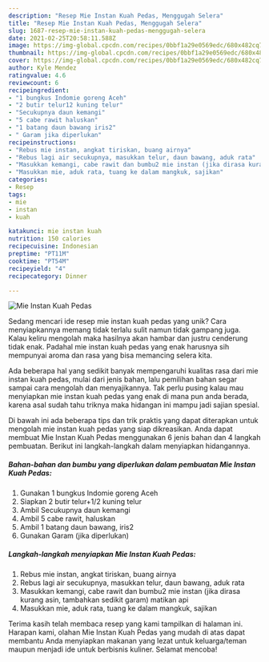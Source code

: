 ```yaml
---
description: "Resep Mie Instan Kuah Pedas, Menggugah Selera"
title: "Resep Mie Instan Kuah Pedas, Menggugah Selera"
slug: 1687-resep-mie-instan-kuah-pedas-menggugah-selera
date: 2021-02-25T20:58:11.588Z
image: https://img-global.cpcdn.com/recipes/0bbf1a29e0569edc/680x482cq70/mie-instan-kuah-pedas-foto-resep-utama.jpg
thumbnail: https://img-global.cpcdn.com/recipes/0bbf1a29e0569edc/680x482cq70/mie-instan-kuah-pedas-foto-resep-utama.jpg
cover: https://img-global.cpcdn.com/recipes/0bbf1a29e0569edc/680x482cq70/mie-instan-kuah-pedas-foto-resep-utama.jpg
author: Kyle Mendez
ratingvalue: 4.6
reviewcount: 6
recipeingredient:
- "1 bungkus Indomie goreng Aceh"
- "2 butir telur12 kuning telur"
- "Secukupnya daun kemangi"
- "5 cabe rawit haluskan"
- "1 batang daun bawang iris2"
- " Garam jika diperlukan"
recipeinstructions:
- "Rebus mie instan, angkat tiriskan, buang airnya"
- "Rebus lagi air secukupnya, masukkan telur, daun bawang, aduk rata"
- "Masukkan kemangi, cabe rawit dan bumbu2 mie instan (jika dirasa kurang asin, tambahkan sedikit garam) matikan api"
- "Masukkan mie, aduk rata, tuang ke dalam mangkuk, sajikan"
categories:
- Resep
tags:
- mie
- instan
- kuah

katakunci: mie instan kuah 
nutrition: 150 calories
recipecuisine: Indonesian
preptime: "PT11M"
cooktime: "PT54M"
recipeyield: "4"
recipecategory: Dinner

---
```



![Mie Instan Kuah Pedas](https://img-global.cpcdn.com/recipes/0bbf1a29e0569edc/680x482cq70/mie-instan-kuah-pedas-foto-resep-utama.jpg)

Sedang mencari ide resep mie instan kuah pedas yang unik? Cara menyiapkannya memang tidak terlalu sulit namun tidak gampang juga. Kalau keliru mengolah maka hasilnya akan hambar dan justru cenderung tidak enak. Padahal mie instan kuah pedas yang enak harusnya sih mempunyai aroma dan rasa yang bisa memancing selera kita.



Ada beberapa hal yang sedikit banyak mempengaruhi kualitas rasa dari mie instan kuah pedas, mulai dari jenis bahan, lalu pemilihan bahan segar sampai cara mengolah dan menyajikannya. Tak perlu pusing kalau mau menyiapkan mie instan kuah pedas yang enak di mana pun anda berada, karena asal sudah tahu triknya maka hidangan ini mampu jadi sajian spesial.


Di bawah ini ada beberapa tips dan trik praktis yang dapat diterapkan untuk mengolah mie instan kuah pedas yang siap dikreasikan. Anda dapat membuat Mie Instan Kuah Pedas menggunakan 6 jenis bahan dan 4 langkah pembuatan. Berikut ini langkah-langkah dalam menyiapkan hidangannya.

<!--inarticleads1-->

##### Bahan-bahan dan bumbu yang diperlukan dalam pembuatan Mie Instan Kuah Pedas:

1. Gunakan 1 bungkus Indomie goreng Aceh
1. Siapkan 2 butir telur+1/2 kuning telur
1. Ambil Secukupnya daun kemangi
1. Ambil 5 cabe rawit, haluskan
1. Ambil 1 batang daun bawang, iris2
1. Gunakan  Garam (jika diperlukan)




<!--inarticleads2-->

##### Langkah-langkah menyiapkan Mie Instan Kuah Pedas:

1. Rebus mie instan, angkat tiriskan, buang airnya
1. Rebus lagi air secukupnya, masukkan telur, daun bawang, aduk rata
1. Masukkan kemangi, cabe rawit dan bumbu2 mie instan (jika dirasa kurang asin, tambahkan sedikit garam) matikan api
1. Masukkan mie, aduk rata, tuang ke dalam mangkuk, sajikan




Terima kasih telah membaca resep yang kami tampilkan di halaman ini. Harapan kami, olahan Mie Instan Kuah Pedas yang mudah di atas dapat membantu Anda menyiapkan makanan yang lezat untuk keluarga/teman maupun menjadi ide untuk berbisnis kuliner. Selamat mencoba!
